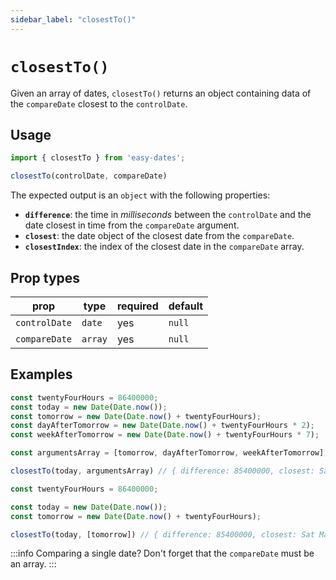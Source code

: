 ```yaml
---
sidebar_label: "closestTo()"
---
```


# `closestTo()`
Given an array of dates, `closestTo()` returns an object containing data of the `compareDate` closest to the `controlDate`.

## Usage
```javascript
import { closestTo } from 'easy-dates';

closestTo(controlDate, compareDate) 
```

The expected output is an `object` with the following properties:

- **`difference`**: the time in _milliseconds_ between the `controlDate` and the date closest in time from the `compareDate` argument. 
- **`closest`**: the date object of the closest date from the `compareDate`. 
- **`closestIndex`**: the index of the closest date in the `compareDate` array.

## Prop types

| prop          | type    | required | default |
|---------------|---------|----------|---------|
| `controlDate` | `date`  | yes      | `null`  |
| `compareDate` | `array` | yes      | `null`  |

## Examples
```javascript title='Compare multiple dates'
const twentyFourHours = 86400000;
const today = new Date(Date.now());
const tomorrow = new Date(Date.now() + twentyFourHours);
const dayAfterTomorrow = new Date(Date.now() + twentyFourHours * 2);
const weekAfterTomorrow = new Date(Date.now() + twentyFourHours * 7);

const argumentsArray = [tomorrow, dayAfterTomorrow, weekAfterTomorrow];

closestTo(today, argumentsArray) // { difference: 85400000, closest: Sat Mar 19 2022 20:26:34 GMT-0400 (Eastern Daylight Time), closestIndex: 0 }
```

```javascript title='Compare a single date'
const twentyFourHours = 86400000;

const today = new Date(Date.now());
const tomorrow = new Date(Date.now() + twentyFourHours);

closestTo(today, [tomorrow]) // { difference: 85400000, closest: Sat Mar 19 2022 20:26:34 GMT-0400 (Eastern Daylight Time), closestIndex: 0 }
```

:::info Comparing a single date?
Don't forget that the `compareDate` must be an array.
:::
